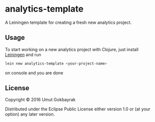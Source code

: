# analytics-template

A Leiningen template for creating a fresh new analytics project.

## Usage

To start working on a new analytics project with Clojure, just install [Leiningen](http://leiningen.org) and run


```bash
lein new analytics-template <your-project-name>
```


on console and you are done

## License

Copyright © 2016 Umut Gokbayrak

Distributed under the Eclipse Public License either version 1.0 or (at
your option) any later version.
